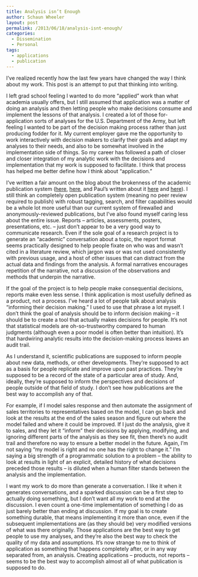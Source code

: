 ```yaml
---
title: Analysis isn’t Enough
author: Schaun Wheeler
layout: post
permalink: /2013/06/18/analysis-isnt-enough/
categories:
  - Dissemination
  - Personal
tags:
  - applications
  - publication
---
```

I’ve realized recently how the last few years have changed the way I think about my work. This post is an attempt to put that thinking into writing.

I left grad school feeling I wanted to do more “applied” work than what academia usually offers, but I still assumed that application was a matter of doing an analysis and then letting people who make decisions consume and implement the lessons of that analysis. I created a lot of those for-application sorts of analyses for the U.S. Department of the Army, but left feeling I wanted to be part of the decision making process rather than just producing fodder for it. My current employer gave me the opportunity to work interactively with decision makers to clarify their goals and adapt my analyses to their needs, and also to be somewhat involved in the implementation side of things. So my career has followed a path of closer and closer integration of my analytic work with the decisions and implementation that my work is supposed to facilitate. I think that process has helped me better define how I think about “application.”<!--more-->

I’ve written a fair amount on the blog about the brokenness of the academic publication system ([here][1], [here][2], and Paul&#8217;s written about it [here][3] and [here][4]). I still think an completely open publication system (meaning no peer review required to publish) with robust tagging, search, and filter capabilities would be a whole lot more useful than our current system of firewalled and anonymously-reviewed publications, but I&#8217;ve also found myself caring less about the entire issue. Reports &#8211; articles, assessments, posters, presentations, etc. &#8211; just don&#8217;t appear to be a very good way to communicate research. Even if the sole goal of a research project is to generate an &#8220;academic&#8221; conversation about a topic, the report format seems practically designed to help people fixate on who was and wasn&#8217;t cited in a literature review, which jargon was or was not used consistently with previous usage, and a host of other issues that can distract from the actual data and findings from the analysis. A formal narratives encourages repetition of the narrative, not a discussion of the observations and methods that underpin the narrative.

If the goal of the project is to help people make consequential decisions, reports make even less sense. I think application is most usefully defined as a product, not a process. I’ve heard a lot of people talk about analysis “informing their decision making.” I used to use that phrase a lot myself. I don’t think the goal of analysis should be to inform decision making – it should be to create a tool that actually makes decisions for people. It’s not that statistical models are oh-so-trustworthy compared to human judgments (although even a poor model is often better than intuition). It’s that hardwiring analytic results into the decision-making process leaves an audit trail.

As I understand it, scientific publications are supposed to inform people about new data, methods, or other developments. They&#8217;re supposed to act as a basis for people replicate and improve upon past practices. They&#8217;re supposed to be a record of the state of a particular area of study. And, ideally, they&#8217;re supposed to inform the perspectives and decisions of people outside of that field of study. I don&#8217;t see how publications are the best way to accomplish any of that.

For example, if I model sales response and then automate the assignment of sales territories to representatives based on the model, I can go back and look at the results at the end of the sales season and figure out where the model failed and where it could be improved. If I just do the analysis, give it to sales, and they let it “inform” their decisions by applying, modifying, and ignoring different parts of the analysis as they see fit, then there’s no audit trail and therefore no way to ensure a better model in the future. Again, I’m not saying “my model is right and no one has the right to change it.” I’m saying a big strength of a programmatic solution to a problem – the ability to look at results in light of an explicit, detailed history of what decisions preceded those results – is diluted when a human filter stands between the analysis and the implementation.

I want my work to do more than generate a conversation. I like it when it generates conversations, and a sparked discussion can be a first step to actually doing something, but I don&#8217;t want all my work to end at the discussion. I even count a one-time implementation of something I do as just barely better than ending at discussion. If my goal is to create something durable, that means implementing it more than once, even if the subsequent implementations are (as they should be) very modified versions of what was there originally. Those applications are the best way to get people to use my analyses, and they&#8217;re also the best way to check the quality of my data and assumptions. It&#8217;s now strange to me to think of application as something that happens completely after, or in any way separated from, an analysis. Creating applications &#8211; products, not reports &#8211; seems to be the best way to accomplish almost all of what publication is supposed to do.

 [1]: http://housesofstones.github.io/2012/06/13/we-dont-need-better-research-we-need-more-research-with-search-options/
 [2]: http://housesofstones.github.io/2012/09/13/more-about-the-total-mess-that-is-the-standard-academic-publication-system/
 [3]: http://housesofstones.github.io/2012/10/20/another-downside-to-the-current-journal-system/
 [4]: http://housesofstones.github.io/2012/12/06/the-value-of-reproducible-research-sometimes-the-response-matters-more-than-the-results/